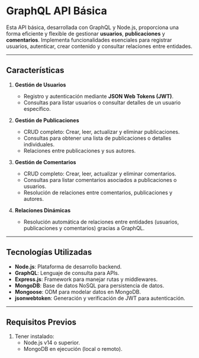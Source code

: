 # **GraphQL API Básica**

Esta API básica, desarrollada con GraphQL y Node.js, proporciona una forma eficiente y flexible de gestionar **usuarios**, **publicaciones** y **comentarios**. Implementa funcionalidades esenciales para registrar usuarios, autenticar, crear contenido y consultar relaciones entre entidades.

---

## **Características**

1. **Gestión de Usuarios**
   - Registro y autenticación mediante **JSON Web Tokens (JWT)**.
   - Consultas para listar usuarios o consultar detalles de un usuario específico.

2. **Gestión de Publicaciones**
   - CRUD completo: Crear, leer, actualizar y eliminar publicaciones.
   - Consultas para obtener una lista de publicaciones o detalles individuales.
   - Relaciones entre publicaciones y sus autores.

3. **Gestión de Comentarios**
   - CRUD completo: Crear, leer, actualizar y eliminar comentarios.
   - Consultas para listar comentarios asociados a publicaciones o usuarios.
   - Resolución de relaciones entre comentarios, publicaciones y autores.

4. **Relaciones Dinámicas**
   - Resolución automática de relaciones entre entidades (usuarios, publicaciones y comentarios) gracias a GraphQL.

---

## **Tecnologías Utilizadas**

- **Node.js**: Plataforma de desarrollo backend.
- **GraphQL**: Lenguaje de consulta para APIs.
- **Express.js**: Framework para manejar rutas y middlewares.
- **MongoDB**: Base de datos NoSQL para persistencia de datos.
- **Mongoose**: ODM para modelar datos en MongoDB.
- **jsonwebtoken**: Generación y verificación de JWT para autenticación.

---

## **Requisitos Previos**

1. Tener instalado:
   - Node.js v14 o superior.
   - MongoDB en ejecución (local o remoto).



